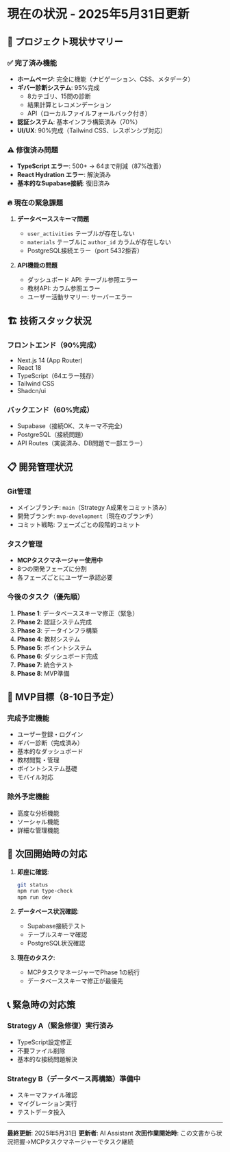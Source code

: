 # 現在の状況 - 2025年5月31日更新

## 🎯 プロジェクト現状サマリー

### ✅ 完了済み機能
- **ホームページ**: 完全に機能（ナビゲーション、CSS、メタデータ）
- **ギバー診断システム**: 95%完成
  - 8カテゴリ、15問の診断
  - 結果計算とレコメンデーション
  - API（ローカルファイルフォールバック付き）
- **認証システム**: 基本インフラ構築済み（70%）
- **UI/UX**: 90%完成（Tailwind CSS、レスポンシブ対応）

### ⚠️ 修復済み問題
- **TypeScript エラー**: 500+ → 64まで削減（87%改善）
- **React Hydration エラー**: 解決済み
- **基本的なSupabase接続**: 復旧済み

### 🔥 現在の緊急課題
1. **データベーススキーマ問題**
   - `user_activities` テーブルが存在しない
   - `materials` テーブルに `author_id` カラムが存在しない
   - PostgreSQL接続エラー（port 5432拒否）

2. **API機能の問題**
   - ダッシュボード API: テーブル参照エラー
   - 教材API: カラム参照エラー
   - ユーザー活動サマリー: サーバーエラー

## 🏗️ 技術スタック状況

### フロントエンド（90%完成）
- Next.js 14 (App Router)
- React 18
- TypeScript（64エラー残存）
- Tailwind CSS
- Shadcn/ui

### バックエンド（60%完成）
- Supabase（接続OK、スキーマ不完全）
- PostgreSQL（接続問題）
- API Routes（実装済み、DB問題で一部エラー）

## 📋 開発管理状況

### Git管理
- メインブランチ: `main`（Strategy A成果をコミット済み）
- 開発ブランチ: `mvp-development`（現在のブランチ）
- コミット戦略: フェーズごとの段階的コミット

### タスク管理
- **MCPタスクマネージャー使用中**
- 8つの開発フェーズに分割
- 各フェーズごとにユーザー承認必要

### 今後のタスク（優先順）
1. **Phase 1**: データベーススキーマ修正（緊急）
2. **Phase 2**: 認証システム完成
3. **Phase 3**: データインフラ構築
4. **Phase 4**: 教材システム
5. **Phase 5**: ポイントシステム
6. **Phase 6**: ダッシュボード完成
7. **Phase 7**: 統合テスト
8. **Phase 8**: MVP準備

## 🎯 MVP目標（8-10日予定）

### 完成予定機能
- ユーザー登録・ログイン
- ギバー診断（完成済み）
- 基本的なダッシュボード
- 教材閲覧・管理
- ポイントシステム基礎
- モバイル対応

### 除外予定機能
- 高度な分析機能
- ソーシャル機能
- 詳細な管理機能

## 🚨 次回開始時の対応

1. **即座に確認**:
   ```bash
   git status
   npm run type-check
   npm run dev
   ```

2. **データベース状況確認**:
   - Supabase接続テスト
   - テーブルスキーマ確認
   - PostgreSQL状況確認

3. **現在のタスク**:
   - MCPタスクマネージャーでPhase 1の続行
   - データベーススキーマ修正が最優先

## 📞 緊急時の対応策

### Strategy A（緊急修復）実行済み
- TypeScript設定修正
- 不要ファイル削除
- 基本的な接続問題解決

### Strategy B（データベース再構築）準備中
- スキーマファイル確認
- マイグレーション実行
- テストデータ投入

---

**最終更新**: 2025年5月31日
**更新者**: AI Assistant
**次回作業開始時**: この文書から状況把握→MCPタスクマネージャーでタスク継続